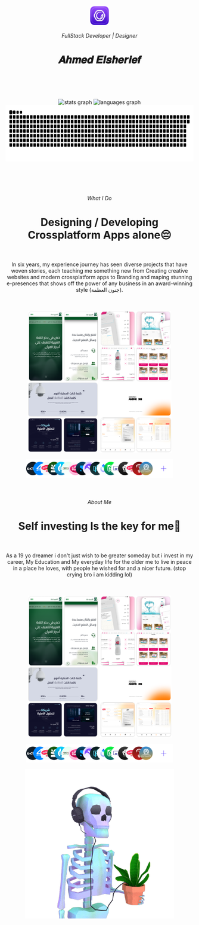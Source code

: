 
<div align="center">
  <br><br>
<a href="https://el-sherief.github.io/">
  <img  align="center" src="https://raw.githubusercontent.com/EL-SHERIEF/EL-SHERIEF.github.io/main/img/mylogo.png" height="50" alt="My logo"  />
</a>
  
  <h6>FullStack Developer | Designer</h6>

  <h1 align="center">𝑨𝒉𝒎𝒆𝒅 𝑬𝒍𝒔𝒉𝒆𝒓𝒊𝒆𝒇<br><br></h1>
    <br><br>
</div>

<div align="center">
  <img src="https://github-readme-stats.vercel.app/api?username=EL-SHERIEF&hide_title=true&hide_rank=false&rank_icon=github&show_icons=true&include_all_commits=true&count_private=true&disable_animations=false&locale=en&hide_border=true&bg_color=ffffff0d&border_radius=15&icon_color=702EE6&text_color=fffffff5&title_color=702EE6" height="150" alt="stats graph"  />
  <img src="https://github-readme-stats.vercel.app/api/top-langs?username=EL-SHERIEF&locale=en&hide_title=false&layout=compact&card_width=320&langs_count=5&&hide_border=true&bg_color=ffffff0d&border_radius=15&icon_color=702EE6&text_color=fffffff5&title_color=702EE6&custom_title=React🎶" height="150" alt="languages graph"  />
</div>


<div align="center">
 
  <img align="center" height="150" src="https://raw.githubusercontent.com/EL-SHERIEF/EL-SHERIEF.github.io/18e35e99a01643f45bd5df10d193649806a24abc/img/snake.svg"  />
    <br><br> <br><br>
</div>

<div align="center">
 <h1>
  <h6>What I Do</h6>
  <h1 align="center">Designing / Developing Crossplatform Apps alone😔<br><br></h1>  
    <P>In six years, my experience journey has seen diverse projects that have woven stories, each teaching me something new from Creating creative websites and modern crossplatform apps to Branding and maping stunning e-presences that shows off the power of any business in an award-winning style (جنون العظمة).</P>
 <br><br>
    <img  align="center" src="https://raw.githubusercontent.com/EL-SHERIEF/EL-SHERIEF.github.io/main/img/dadd_preview.png" height="190" alt="Project Dadd"  />
    <img  align="center" src="https://raw.githubusercontent.com/EL-SHERIEF/EL-SHERIEF.github.io/main/img/hayat_preview.png" height="190" alt="Project Hayat"  />
    <img  align="center" src="https://raw.githubusercontent.com/EL-SHERIEF/EL-SHERIEF.github.io/main/img/rawand_preview.png" height="190" alt="Project Rawand"  />
    <img  align="center" src="https://raw.githubusercontent.com/EL-SHERIEF/EL-SHERIEF.github.io/main/img/wellmade_preview.png" height="190" alt="Project Well madi ui|ux"  />
 <br><br>
     <img  align="center" src="https://raw.githubusercontent.com/EL-SHERIEF/EL-SHERIEF.github.io/main/img/clients.png" height="50" alt="My projects"  />
 <br><br>
</div>
<div align="center">
 <h1>
  <h6>About Me</h6>
  <h1 align="center">Self investing Is the key for me🥰<br><br></h1>  
    <P>As a 19 yo dreamer i don't just wish to be greater someday but i invest in my career, My Education and My everyday life for the older me to live in peace in a place he loves, with people he wished for and a nicer future. (stop crying bro i am kidding lol)</P>
 <br><br>
    <img  align="center" src="https://raw.githubusercontent.com/EL-SHERIEF/EL-SHERIEF.github.io/main/img/dadd_preview.png" height="190" alt="Project Dadd"  />
    <img  align="center" src="https://raw.githubusercontent.com/EL-SHERIEF/EL-SHERIEF.github.io/main/img/hayat_preview.png" height="190" alt="Project Hayat"  />
    <img  align="center" src="https://raw.githubusercontent.com/EL-SHERIEF/EL-SHERIEF.github.io/main/img/rawand_preview.png" height="190" alt="Project Rawand"  />
    <img  align="center" src="https://raw.githubusercontent.com/EL-SHERIEF/EL-SHERIEF.github.io/main/img/wellmade_preview.png" height="190" alt="Project Well madi ui|ux"  />
 <br><br>
     <img  align="center" src="https://raw.githubusercontent.com/EL-SHERIEF/EL-SHERIEF.github.io/main/img/clients.png" height="50" alt="My projects"  />
 <br><br>
</div>

<div align="center">
       <img  align="center" src="https://raw.githubusercontent.com/EL-SHERIEF/EL-SHERIEF.github.io/main/img/skeleton.gif" height="400" alt="My projects"  />
  <br><br><br>
</div>
